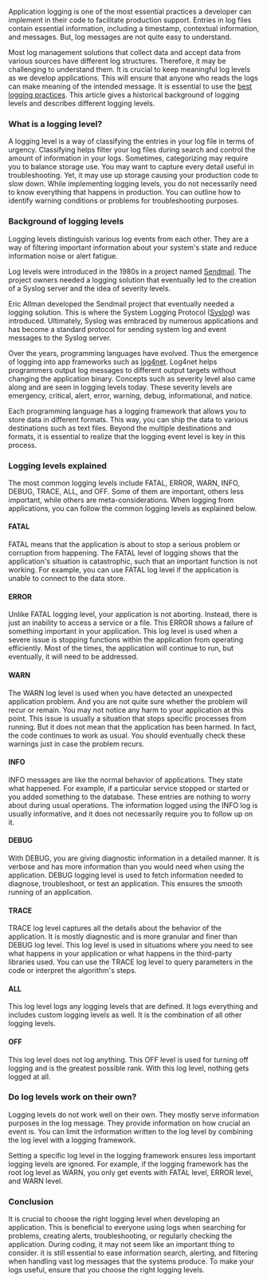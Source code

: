 Application logging is one of the most essential practices a developer can implement in their code to facilitate production support. Entries in log files contain essential information, including a timestamp, contextual information, and messages. But, log messages are not quite easy to understand.

Most log management solutions that collect data and accept data from various sources have different log structures. Therefore, it may be challenging to understand them. It is crucial to keep meaningful log levels as we develop applications. This will ensure that anyone who reads the logs can make meaning of the intended message. It is essential to use the [best logging practices](https://www.scalyr.com/blog/the-10-commandments-of-logging/). This article gives a historical background of logging levels and describes different logging levels.

### What is a logging level?

A logging level is a way of classifying the entries in your log file in terms of urgency. Classifying helps filter your log files during search and control the amount of information in your logs. Sometimes, categorizing may require you to balance storage use. You may want to capture every detail useful in troubleshooting. Yet, it may use up storage causing your production code to slow down. While implementing logging levels, you do not necessarily need to know everything that happens in production. You can outline how to identify warning conditions or problems for troubleshooting purposes.

### Background of logging levels

Logging levels distinguish various log events from each other. They are a way of filtering important information about your system's state and reduce information noise or alert fatigue.

Log levels were introduced in the 1980s in a project named [Sendmail](https://en.wikipedia.org/wiki/Sendmail). The project owners needed a logging solution that eventually led to the creation of a Syslog server and the idea of severity levels.

Eric Allman developed the Sendmail project that eventually needed a logging solution. This is where the System Logging Protocol ([Syslog](https://www.paessler.com/it-explained/syslog#)) was introduced. Ultimately, Syslog was embraced by numerous applications and has become a standard protocol for sending system log and event messages to the Syslog server.

Over the years, programming languages have evolved. Thus the emergence of logging into app frameworks such as [log4net](https://logging.apache.org/log4net/). Log4net helps programmers output log messages to different output targets without changing the application binary. Concepts such as severity level also came along and are seen in logging levels today. These severity levels are emergency, critical, alert, error, warning, debug, informational, and notice.

Each programming language has a logging framework that allows you to store data in different formats. This way, you can ship the data to various destinations such as text files. Beyond the multiple destinations and formats, it is essential to realize that the logging event level is key in this process.

### Logging levels explained

The most common logging levels include FATAL, ERROR, WARN, INFO, DEBUG, TRACE, ALL, and OFF. Some of them are important, others less important, while others are meta-considerations. When logging from applications, you can follow the common logging levels as explained below.

#### FATAL

FATAL means that the application is about to stop a serious problem or corruption from happening. The FATAL level of logging shows that the application's situation is catastrophic, such that an important function is not working. For example, you can use FATAL log level if the application is unable to connect to the data store.

#### ERROR

Unlike FATAL logging level, your application is not aborting. Instead, there is just an inability to access a service or a file. This ERROR shows a failure of something important in your application. This log level is used when a severe issue is stopping functions within the application from operating efficiently. Most of the times, the application will continue to run, but eventually, it will need to be addressed.

#### WARN

The WARN log level is used when you have detected an unexpected application problem. And you are not quite sure whether the problem will recur or remain. You may not notice any harm to your application at this point. This issue is usually a situation that stops specific processes from running. But it does not mean that the application has been harmed. In fact, the code continues to work as usual. You should eventually check these warnings just in case the problem recurs.

#### INFO

INFO messages are like the normal behavior of applications. They state what happened. For example, if a particular service stopped or started or you added something to the database. These entries are nothing to worry about during usual operations. The information logged using the INFO log is usually informative, and it does not necessarily require you to follow up on it.

#### DEBUG

With DEBUG, you are giving diagnostic information in a detailed manner. It is verbose and has more information than you would need when using the application. DEBUG logging level is used to fetch information needed to diagnose, troubleshoot, or test an application. This ensures the smooth running of an application.

#### TRACE

TRACE log level captures all the details about the behavior of the application. It is mostly diagnostic and is more granular and finer than DEBUG log level. This log level is used in situations where you need to see what happens in your application or what happens in the third-party libraries used. You can use the TRACE log level to query parameters in the code or interpret the algorithm's steps.

#### ALL

This log level logs any logging levels that are defined. It logs everything and includes custom logging levels as well. It is the combination of all other logging levels.

#### OFF

This log level does not log anything. This OFF level is used for turning off logging and is the greatest possible rank. With this log level, nothing gets logged at all.

### Do log levels work on their own?

Logging levels do not work well on their own. They mostly serve information purposes in the log message. They provide information on how crucial an event is. You can limit the information written to the log level by combining the log level with a logging framework.

Setting a specific log level in the logging framework ensures less important logging levels are ignored. For example, if the logging framework has the root log level as WARN, you only get events with FATAL level, ERROR level, and WARN level.

### Conclusion

It is crucial to choose the right logging level when developing an application. This is beneficial to everyone using logs when searching for problems, creating alerts, troubleshooting, or regularly checking the application. During coding, it may not seem like an important thing to consider. it is still essential to ease information search, alerting, and filtering when handling vast log messages that the systems produce. To make your logs useful, ensure that you choose the right logging levels.
